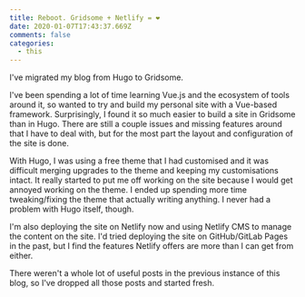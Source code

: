 ```yaml
---
title: Reboot. Gridsome + Netlify = ❤️
date: 2020-01-07T17:43:37.669Z
comments: false
categories:
  - this
---
```


I've migrated my blog from Hugo to Gridsome.
<!--more-->
I've been spending a lot of time learning Vue.js and the ecosystem of tools around it, so wanted to try and build my personal site with a Vue-based
framework. Surprisingly, I found it so much easier to build a site in Gridsome than in Hugo. There are still a couple issues and missing
features around that I have to deal with, but for the most part the layout and configuration of the site is done.

With Hugo, I was using a free theme that I had customised and it was difficult merging upgrades to the theme and keeping my customisations intact.
It really started to put me off working on the site because I would get annoyed working on the theme. I ended up spending more time tweaking/fixing
the theme that actually writing anything. I never had a problem with Hugo itself, though.

I'm also deploying the site on Netlify now and using Netlify CMS to manage the content on the site. I'd tried deploying the site on
GitHub/GitLab Pages in the past, but I find the features Netlify offers are more than I can get from either.

There weren't a whole lot of useful posts in the previous instance of this blog, so I've dropped all those posts and started fresh.
